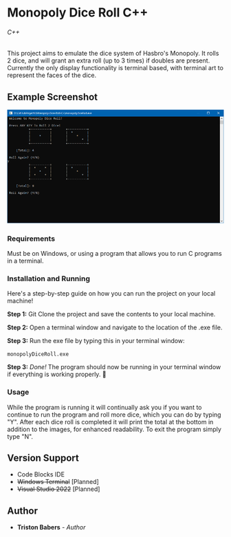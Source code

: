 # Monopoly Dice Roll C++
###### C++

This project aims to emulate the dice system of Hasbro's Monopoly. It rolls 2 dice, and will grant an extra roll (up to 3 times) if doubles are present. Currently the only display functionality is terminal based, with terminal art to represent the faces of the dice.

## Example Screenshot

![uh... is it working?](https://github.com/TristonBabers/Monopoly-Dice-Roll-C-/blob/main/ExampleScreenShot.PNG?raw=true)

### Requirements

Must be on Windows, or using a program that allows you to run C programs in a terminal.

### Installation and Running

Here's a step-by-step guide on how you can run the project on your local machine!

**Step 1:** Git Clone the project and save the contents to your local machine.

**Step 2:** Open a terminal window and navigate to the location of the .exe file.

**Step 3:** Run the exe file by typing this in your terminal window:
```
monopolyDiceRoll.exe
```

**Step 3:** _Done!_ The program should now be running in your terminal window if everything is working properly. 🤞

### Usage

While the program is running it will continually ask you if you want to continue to run the program and roll more dice, which you can do by typing "Y". After each dice roll is completed it will print the total at the bottom in addition to the images, for enhanced readability. To exit the program simply type "N".

## Version Support
  - Code Blocks IDE
  - ~~Windows Terminal~~ [Planned]
  - ~~Visual Studio 2022~~ [Planned]

## Author

  - **Triston Babers** - *Author*
